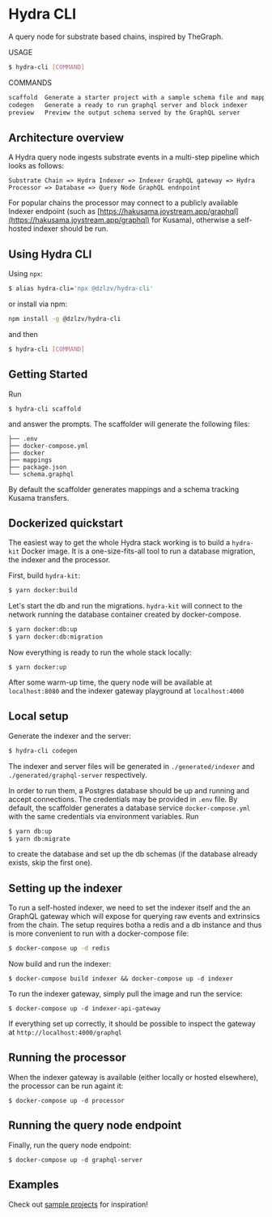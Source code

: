 # Hydra CLI

A query node for substrate based chains, inspired by TheGraph.

USAGE

```bash
$ hydra-cli [COMMAND]
```

COMMANDS

```bash
scaffold  Generate a starter project with a sample schema file and mappings
codegen   Generate a ready to run graphql server and block indexer
preview   Preview the output schema served by the GraphQL server
```

## Architecture overview

A Hydra query node ingests substrate events in a multi-step pipeline which looks as follows:

```text
Substrate Chain => Hydra Indexer => Indexer GraphQL gateway => Hydra Processor => Database => Query Node GraphQL endnpoint
```

For popular chains the processor may connect to a publicly available Indexer endpoint \(such as [https://hakusama.joystream.app/graphql](https://hakusama.joystream.app/graphql) for Kusama\), otherwise a self-hosted indexer should be run.

## Using Hydra CLI

Using `npx`:

```bash
$ alias hydra-cli='npx @dzlzv/hydra-cli'
```

or install via npm:

```bash
npm install -g @dzlzv/hydra-cli
```

and then

```bash
$ hydra-cli [COMMAND]
```

## Getting Started

Run

```text
$ hydra-cli scaffold
```

and answer the prompts. The scaffolder will generate the following files:

```text
├── .env
├── docker-compose.yml
├── docker
├── mappings
├── package.json
└── schema.graphql
```

By default the scaffolder generates mappings and a schema tracking Kusama transfers.

## Dockerized quickstart

The easiest way to get the whole Hydra stack working is to build a `hydra-kit` Docker image. It is a one-size-fits-all tool to run a database migration, the indexer and the processor.

First, build `hydra-kit`:

```bash
$ yarn docker:build
```

Let's start the db and run the migrations. `hydra-kit` will connect to the network running the database container created by docker-compose.

```bash
$ yarn docker:db:up
$ yarn docker:db:migration
```

Now everything is ready to run the whole stack locally:

```text
$ yarn docker:up
```

After some warm-up time, the query node will be available at `localhost:8080` and the indexer gateway playground at `localhost:4000`

## Local setup

Generate the indexer and the server:

```bash
$ hydra-cli codegen
```

The indexer and server files will be generated in `./generated/indexer` and `./generated/graphql-server` respectively.

In order to run them, a Postgres database should be up and running and accept connections. The credentials may be provided in `.env` file. By default, the scaffolder generates a database service `docker-compose.yml` with the same credentials via environment variables. Run

```bash
$ yarn db:up
$ yarn db:migrate
```

to create the database and set up the db schemas \(if the database already exists, skip the first one\).

## Setting up the indexer

To run a self-hosted indexer, we need to set the indexer itself and the an GraphQL gateway which will expose for querying raw events and extrinsics from the chain. The setup requires botha a redis and a db instance and thus is more convenient to run with a docker-compose file:

```bash
$ docker-compose up -d redis
```

Now build and run the indexer:

```text
$ docker-compose build indexer && docker-compose up -d indexer
```

To run the indexer gateway, simply pull the image and run the service:

```text
$ docker-compose up -d indexer-api-gateway
```

If everything set up correctly, it should be possible to inspect the gateway at `http://localhost:4000/graphql`

## Running the processor

When the indexer gateway is available \(either locally or hosted elsewhere\), the processor can be run againt it:

```text
$ docker-compose up -d processor
```

## Running the query node endpoint

Finally, run the query node endpoint:

```text
$ docker-compose up -d graphql-server
```

## Examples

Check out [sample projects](https://github.com/Joystream/joystream/tree/query_node/query-node/examples) for inspiration!

